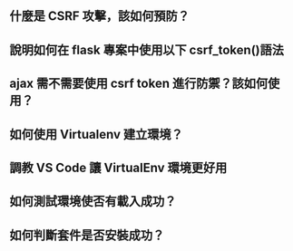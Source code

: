 ## 什麼是 CSRF 攻擊，該如何預防？

## 說明如何在 flask 專案中使用以下 csrf_token()語法

## ajax 需不需要使用 csrf token 進行防禦？該如何使用？

## 如何使用 Virtualenv 建立環境？

## 調教 VS Code 讓 VirtualEnv 環境更好用

## 如何測試環境使否有載入成功？

## 如何判斷套件是否安裝成功？
